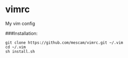 vimrc
=====

My vim config

###Installation:
```
git clone https://github.com/mescam/vimrc.git ~/.vim  
cd ~/.vim  
sh install.sh
```
